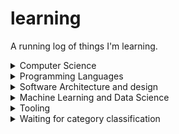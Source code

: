 # learning
A running log of things I'm learning.

<details>
  <summary>Computer Science</summary>

### Problem Solving and learning
|Resource|Progress|
|---|---|
|[Article: Problem Solving Skills](https://ryanstutorials.net/problem-solving-skills/)|✅|
|[Article: Techniques for Efficiently Learning Programming Languages](https://www.flyingmachinestudios.com/programming/learn-programming-languages-efficiently/)|✅|
|[Video: How might we learn?](https://andymatuschak.org/hmwl/)|✅|

### General Computer Science
|Resource|Progress|
|---|---|
|[Effective Computation in Physics]()`22/22 chapters`|✅|

### Maths must
	
|Resource|Progress|
|---|---|
|[Course: Stanford CS109 Probability for Computer Scientists](https://www.youtube.com/watch?v=2MuDZIAzBMY&list=PLoROMvodv4rOpr_A7B9SriE_iZmkanvUg)`0/29 lectures`|⬜|
|[Book: A First Course in Probability, by Sheldon Ross](https://chengzhaoxi.xyz/download/pdf/book/A-First-Course-in-Probability.pdf)`0/10 chapters`|⬜|
|[Course: Introduction to Probability](https://uni.dcdev.ro/y2s2/ps/Introduction%20to%20Probability%20by%20Joseph%20K.%20Blitzstein,%20Jessica%20Hwang%20(z-lib.org).pdf)`0/13 chapters`|⬜|
|[Course: An Introduction to Statistical Learning ](https://www.youtube.com/watch?v=LvySJGj-88U&list=PLoROMvodv4rPP6braWoRt5UCXYZ71GZIQ)|
|---|---|
|[Course: Linear Algebra](https://ocw.mit.edu/courses/18-06-linear-algebra-spring-2010/video_galleries/video-lectures/)`0/34 lectures`|⬜|


### Maths complementary
|[Course: An Introduction to Statistical Learning with Applications in Python](https://www.youtube.com/watch?v=LvySJGj-88U&list=PLoROMvodv4rPP6braWoRt5UCXYZ71GZIQ)|⬜|
|[Datacamp: Foundations of Probability in Python](https://www.datacamp.com/courses/foundations-of-probability-in-python)|⬜|
|[Datacamp: Introduction to Statistics](https://www.datacamp.com/courses/introduction-to-statistics)|⬜|
|[Datacamp: Introduction to Statistics in Python](https://www.datacamp.com/courses/introduction-to-statistics-in-python)|⬜|
|[Datacamp: Hypothesis Testing in Python](https://www.datacamp.com/courses/hypothesis-testing-in-python)|⬜|
|[Datacamp: Statistical Thinking in Python (Part 1)](https://www.datacamp.com/courses/statistical-thinking-in-python-part-1)|⬜|
|[Datacamp: Statistical Thinking in Python (Part 2)](https://www.datacamp.com/courses/statistical-thinking-in-python-part-2)|⬜|
|[Datacamp: Experimental Design in Python](https://datacamp.com/courses/experimental-design-in-python)|⬜|
|[Datacamp: Practicing Statistics Interview Questions in Python](https://www.datacamp.com/courses/practicing-statistics-interview-questions-in-python)|⬜|
|[edX: Essential Statistics for Data Analysis using Excel](https://www.edx.org/course/essential-statistics-data-analysis-using-microsoft-dat222x-1)|⬜|
|[Udacity: Intro to Inferential Statistics](https://www.udacity.com/course/intro-to-inferential-statistics--ud201)|⬜|
|[MIT 18.06 Linear Algebra, Spring 2005](https://www.youtube.com/playlist?list=PLE7DDD91010BC51F8)|⬜|
|[Udacity: Eigenvectors and Eigenvalues](https://www.udacity.com/course/eigenvectors-and-eigenvalues--ud104)|⬜|
|[Udacity: Linear Algebra Refresher](https://www.udacity.com/course/linear-algebra-refresher-course--ud953)|⬜|
|[Youtube: Essence of linear algebra](https://www.youtube.com/playlist?list=PLZHQObOWTQDPD3MizzM2xVFitgF8hE_ab)|⬜|

### Databases
|Resource|Progress|
|---|---|

</details>

<details>
  <summary>Programming Languages</summary>

### Python Programming

|Resource|Progress|
|---|---|
|[Book: Learning Scientific Programming with Python](https://scipython.com/books/book2/)`0/10 chapters`|⬜|
|[Book: From Python to Numpy](https://www.labri.fr/perso/nrougier/from-python-to-numpy/)`0/10 chapters`|⬜|

</details>

<details>
  <summary>Software Architecture and design</summary>

### Domain Driven Design

|Resource|Progress|
|---|---|
|[Pluralsight: Refactoring from Anemic Domain Model Towards a Rich One](https://app.pluralsight.com/ilx/video-courses/clips/7370c440-6ad3-46f3-9d3b-33234f81055c)|⬜|
|[Book: From Python to Numpy](https://www.labri.fr/perso/nrougier/from-python-to-numpy/)`0/10 chapters`|⬜|

</details>

<details>
  <summary>Machine Learning and Data Science</summary>

### Data Science
|Resource|Progress|
|---|---|
|[Interactive: DataWars Practice Data Sciencewith Real Life Projects](https://www.datawars.io/#features)|⬜|

### Generative AI
|Resource|Progress|
|---|---|
|[Course: OpenAI API, DeepSeek, and ChatGPT in Python](https://deeplearningcourses.com/c/deepfakes-voice-cloning)|⬜|



### Machine Learning System Design
|Resource|Progress|
|---|---|
|[Book: Designing Machine Learning Systems](https://www.oreilly.com/library/view/designing-machine-learning/9781098107956/)|⬜|
|[Book: Designing Machine Learning Systems]()|⬜|
|[Neetcode: System Design for Beginners](https://neetcode.io/courses/system-design-for-beginners/0)|⬜|
|[Neetcode: System Design Interview](https://neetcode.io/courses/system-design-interview)|⬜|
|[Datacamp: Customer Analytics & A/B Testing in Python](https://www.datacamp.com/courses/customer-analytics-ab-testing-in-python)|⬜|
|[Datacamp: A/B Testing in Python](https://www.datacamp.com/courses/ab-testing-in-python)|⬜|
|[Udacity: A/B Testing](https://www.udacity.com/course/ab-testing--ud257)|⬜|
|[Datacamp: MLOps Concepts](https://www.datacamp.com/courses/mlops-concepts)|⬜|
|[Datacamp: Machine Learning Monitoring Concepts](https://www.datacamp.com/courses/machine-learning-monitoring-concepts)|⬜|

### Traditional Machine Learning

|Resource|Progress|
|---|---|
|[Book: Artificial Intelligence: A modern approach](https://aima.cs.berkeley.edu)`0/26 lessons`|⬜|
|[StatQuest: A Gentle Introduction to Machine Learning](https://www.youtube.com/watch?v=Gv9_4yMHFhI&list=PLblh5JKOoLUICTaGLRoHQDuF_7q2GfuJF&index=2)`0/104 lessons`|⬜|
|[Course: Introduction to Machine Learning](https://sebastianraschka.com/blog/2021/ml-course.html)`0/6 lessons`|⬜|
|[Book: Hands-On Machine Learning with Scikit-Learn, Keras, and TensorFlow, 2nd Edition](https://www.oreilly.com/library/view/hands-on-machine-learning/9781492032632/)|⬜|
|[Book: A Machine Learning Primer](https://www.confetti.ai/assets/ml-primer/ml_primer.pdf)|⬜|
|[Book: Grokking Machine Learning](https://www.manning.com/books/grokking-machine-learning)|⬜|
|[Book: The StatQuest Illustrated Guide To Machine Learning](https://www.amazon.com/StatQuest-Illustrated-Guide-Machine-Learning/dp/B0BLM4TLPY)|⬜|
|[Book: Machine Learning: A Probabilistic Perspective](https://probml.github.io/pml-book/book0.html)|⬜|
|[Book: Probabilistic Machine Learning: An Introduction](https://probml.github.io/pml-book/book1.html)|⬜|
|[Book: Probabilistic Machine Learning: Advanced Topics](https://probml.github.io/pml-book/book2.html)|⬜|
|[Book: Information Theory, Inference and Learning Algorithms](https://www.amazon.com/Information-Theory-Inference-Learning-Algorithms/dp/0521642981)|⬜|
|[Datacamp: Ensemble Methods in Python](https://www.datacamp.com/courses/ensemble-methods-in-python)|⬜|
|[Datacamp: Extreme Gradient Boosting with XGBoost](https://www.datacamp.com/courses/extreme-gradient-boosting-with-xgboost)|⬜|
|[Datacamp: Clustering Methods with SciPy](https://www.datacamp.com/courses/clustering-methods-with-scipy)|⬜|
|[Datacamp: Unsupervised Learning in Python](https://www.datacamp.com/courses/unsupervised-learning-in-python)|⬜|
|[Udacity: Segmentation and Clustering](https://www.udacity.com/course/segmentation-and-clustering--ud981)|⬜|
|[edX: Implementing Predictive Analytics with Spark in Azure HDInsight](https://www.edx.org/course/implementing-predictive-analytics-spark-microsoft-dat202-3x-2)|⬜|
|[Datacamp: Supervised Learning with scikit-learn](https://www.datacamp.com/courses/supervised-learning-with-scikit-learn)|⬜|
|[Datacamp: Machine Learning with Tree-Based Models in Python](https://www.datacamp.com/courses/machine-learning-with-tree-based-models-in-python)|⬜|
|[Datacamp: Linear Classifiers in Python](https://www.datacamp.com/courses/linear-classifiers-in-python)|⬜|
|[Datacamp: Model Validation in Python](https://www.datacamp.com/courses/model-validation-in-python)|⬜|
|[Datacamp: Hyperparameter Tuning in Python](https://www.datacamp.com/courses/hyperparameter-tuning-in-python)|⬜|
|[Datacamp: HR Analytics in Python: Predicting Employee Churn](https://www.datacamp.com/courses/hr-analytics-in-python-predicting-employee-churn)|⬜|
|[Datacamp: Predicting Customer Churn in Python](https://www.datacamp.com/courses/predicting-customer-churn-in-python)|⬜|
|[Datacamp: Dimensionality Reduction in Python](https://www.datacamp.com/courses/dimensionality-reduction-in-python)|⬜|
|[Datacamp: Preprocessing for Machine Learning in Python](https://www.datacamp.com/courses/preprocessing-for-machine-learning-in-python)|⬜|
|[Datacamp: Data Types for Data Science](https://www.datacamp.com/courses/data-types-for-data-science)|⬜|
|[Datacamp: Cleaning Data in Python](https://www.datacamp.com/courses/cleaning-data-in-python)|⬜|
|[Datacamp: Feature Engineering for Machine Learning in Python](https://www.datacamp.com/courses/feature-engineering-for-machine-learning-in-python)|⬜|
|[Datacamp: Predicting CTR with Machine Learning in Python](https://www.datacamp.com/courses/predicting-ctr-with-machine-learning-in-python)|⬜|
|[Datacamp: Intro to Financial Concepts using Python](https://www.datacamp.com/courses/intro-to-financial-concepts-using-python)|⬜|
|[Datacamp: Fraud Detection in Python](https://www.datacamp.com/courses/fraud-detection-in-python)|⬜|


### Deep Learning

|Resource|Progress|
|---|---|
|[Course: Deep Learning for Computer Vision](https://www.youtube.com/playlist?list=PLzUTmXVwsnXod6WNdg57Yc3zFx_f-RYsq)`0/16 lectures`|⬜|
|[Course: Deep Learning for Computer Vision - Notes](https://cs231n.github.io/classification/)`0/16 lectures`|⬜|
|[Course: Practical Deep Learning](https://course.fast.ai)`0/25 lectures`|⬜|
|[Course: Introduction to Deep Learning](https://sebastianraschka.com/blog/2021/dl-course.html)`0/5 lessons`|⬜|
|[Course: Deep Learning Fundamentals](https://lightning.ai/courses/deep-learning-fundamentals/)`0/10 lessons`|⬜|
|[Book: Dive into Deep Learning](https://d2l.ai/chapter_installation/index.html)`0/23 chapters`|⬜|
|[Full Stack Deep Learning Bootcamp by Berkeley (https://fullstackdeeplearning.com/course/2022/)|⬜|
|[Article: An overview of gradient descent optimization algorithms](https://www.ruder.io/optimizing-gradient-descent)|⬜|
|[Book: Make Your Own Neural Network](https://www.amazon.com/Make-Your-Own-Neural-Network/dp/1530826608)|⬜|
|[Fast.ai: Practical Deep Learning for Coder (Part 1)](https://course.fast.ai/)|⬜|
|[Fast.ai: Practical Deep Learning for Coder (Part 2)](https://course.fast.ai/Lessons/part2.html) `9, 13,14,17,18(48:10),19`|⬜|
|[Datacamp: Convolutional Neural Networks for Image Processing](https://www.datacamp.com/courses/convolutional-neural-networks-for-image-processing)|⬜|
|[Karpathy: Neural Networks: Zero to Hero](https://github.com/karpathy/nn-zero-to-hero/)|⬜|
|[Article: Weight Initialization in Neural Networks: A Journey From the Basics to Kaiming](https://towardsdatascience.com/weight-initialization-in-neural-networks-a-journey-from-the-basics-to-kaiming-954fb9b47c79)|⬜|
|[Article: Things that confused me about cross-entropy](https://chris-said.io/2020/12/26/two-things-that-confused-me-about-cross-entropy/)|⬜|
|[Course: Probabilistic Graphical Models Specialization by Coursera](https://www.coursera.org/specializations/probabilistic-graphical-models)|

### Natural Language Processing

|Resource|Progress|
|---|---|
|[Course: Natural Language Processing with Deep Learning by Stanford](https://www.youtube.com/playlist?list=PLU40WL8Ol94IJzQtileLTqGZuXtGlLMP_)`0/19 lessons`|⬜|
|[Book: Natural Language Processing with Transformers](https://transformersbook.com/)|⬜|
|[Stanford CS224U: Natural Language Understanding \| Spring 2019](https://www.youtube.com/playlist?list=PLoROMvodv4rObpMCir6rNNUlFAn56Js20)|⬜|
|[Stanford CS224N: Stanford CS224N: NLP with Deep Learning \| Winter 2019](https://www.youtube.com/playlist?list=PLoROMvodv4rOhcuXMZkNm7j3fVwBBY42z)|⬜|
|[CMU: Low-resource NLP Bootcamp 2020](https://www.youtube.com/playlist?list=PL8PYTP1V4I8A1CpCzURXAUa6H4HO7PF2c)|⬜|
|[CMU Multilingual NLP 2020](http://demo.clab.cs.cmu.edu/11737fa20/)|⬜|
|[Datacamp: Feature Engineering for NLP in Python](https://www.datacamp.com/courses/feature-engineering-for-nlp-in-python)|⬜|
|[Datacamp: Natural Language Processing Fundamentals in Python](https://www.datacamp.com/courses/natural-language-processing-fundamentals-in-python)|⬜|
|[Datacamp: Regular Expressions in Python](https://www.datacamp.com/courses/regular-expressions-in-python)|⬜|
|[Datacamp: RNN for Language Modeling](https://www.datacamp.com/courses/recurrent-neural-networks-for-language-modeling-in-python)|⬜|
|[Datacamp: Natural Language Generation in Python](https://www.datacamp.com/courses/natural-language-generation-in-python)|⬜|
|[Datacamp: Building Chatbots in Python](https://www.datacamp.com/courses/building-chatbots-in-python)|⬜|
|[Datacamp: Sentiment Analysis in Python](https://www.datacamp.com/courses/sentiment-analysis-in-python)|⬜|
|[Datacamp: Machine Translation in Python](https://www.datacamp.com/courses/machine-translation-in-python)|⬜|
|[Article: The Unreasonable Effectiveness of Collocations](https://opensourceconnections.com/blog/2019/05/16/unreasonable-effectiveness-of-collocations/)|⬜|
|[Article: FuzzyWuzzy: Fuzzy String Matching in Python](https://chairnerd.seatgeek.com/fuzzywuzzy-fuzzy-string-matching-in-python/#)|⬜|
|[Article: Transformers: Origins](https://mark-riedl.medium.com/transformers-origins-1db4bdfcb3d1)|⬜|

#### Research Papers
|Resource|Progress|
|---|---|
|[Text Classification Algorithms: A Survey](https://arxiv.org/abs/1904.08067)|⬜|
|[Deep Learning Based Text Classification: A Comprehensive Review](https://arxiv.org/abs/2004.03705)|⬜|
|[Compression of Deep Learning Models for Text: A Survey](https://arxiv.org/abs/2008.05221)|⬜|
|[A Survey on Text Classification: From Shallow to Deep Learning](https://arxiv.org/pdf/2008.00364.pdf)|⬜|
|[A Survey of Transformers](https://arxiv.org/abs/2106.04554)|⬜|
|[AMMUS : A Survey of Transformer-based Pretrained Models in Natural Language Processing](https://arxiv.org/abs/2108.05542)|⬜|
|[Graph Neural Networks for Natural Language Processing: A Survey](https://arxiv.org/abs/2106.06090)|⬜|
|[A Survey of Data Augmentation Approaches for NLP](https://arxiv.org/abs/2105.03075)|⬜|
|[A Survey on Recent Approaches for Natural Language Processing in Low-Resource Scenarios](https://aclanthology.org/2021.naacl-main.201.pdf)|⬜|
|[Evaluation of Text Generation: A Survey](https://arxiv.org/pdf/2006.14799.pdf) |⬜|
|[A Survey of Transfer learning In NLP](https://arxiv.org/pdf/2007.04239.pdf)|⬜|
|[A Systematic Survey of Prompting Methods in NLP](https://arxiv.org/pdf/2107.13586.pdf)|⬜|

### Generative AI

#### LLM Theory

|Resource|Progress|
|---|---|
|[Book: Hands-On Large Language Models: Language Understanding and Generation](https://www.amazon.com/Hands-Large-Language-Models-Understanding/dp/1098150961)|⬜|
|[Book: AI Engineering: Building Applications with Foundation Models](https://www.amazon.com/AI-Engineering-Building-Applications-Foundation/dp/1098166302)|⬜|
|[Book: Designing Large Language Model Applications](https://www.oreilly.com/library/view/designing-large-language/9781098150495/)|⬜|
|[Book: Large Language Models: A Deep Dive: Bridging Theory and Practice](https://www.amazon.com/Large-Language-Models-Bridging-Practice/dp/3031656466)|⬜|
|[Book: Reinforcement Learning: An Introduction](http://incompleteideas.net/book/the-book-2nd.html)|⬜|
|[Course: Introduction to Reinforcement Learning by DeepMind](https://www.youtube.com/watch?v=2pWv7GOvuf0&list=PLqYmG7hTraZDM-OYHWgPebj2MfCFzFObQ)`0/10 lectures`|⬜|
|[Book: A Little Bit of Reinforcement Learning from Human Feedback](https://rlhfbook.com/)|⬜|
|[Book: Deep reinforcement learning - Spinning Up in Deep RL](https://spinningup.openai.com/en/latest/)|⬜|
|[Stanford CS236: Deep Generative Models](https://www.youtube.com/playlist?list=PLoROMvodv4rPOWA-omMM6STXaWW4FvJT8)|⬜| 
|[Course: Full Stack LLM Bootcamp](https://fullstackdeeplearning.com/llm-bootcamp/)|⬜|
|[Article: You could have designed state of the art Positional Encoding](https://fleetwood.dev/posts/you-could-have-designed-SOTA-positional-encoding)|⬜|
|[Article: From Digits to Decisions: How Tokenization Impacts Arithmetic in LLMs](https://huggingface.co/spaces/huggingface/number-tokenization-blog)|⬜|
|[Article: SolidGoldMagikarp (plus, prompt generation)](https://www.lesswrong.com/posts/aPeJE8bSo6rAFoLqg/solidgoldmagikarp-plus-prompt-generation)|⬜|
|[Article: Sampling for Text Generation](https://huyenchip.com/2024/01/16/sampling.html)|⬜|
|[Article: Scaling test-time compute - a Hugging Face Space by HuggingFaceH4](https://huggingface.co/spaces/HuggingFaceH4/blogpost-scaling-test-time-compute)|⬜|
|[Article: DeepSeek R1's recipe to replicate o1 and the future of reasoning LMs](https://www.interconnects.ai/p/deepseek-r1-recipe-for-o1)|⬜|
|[Article: The Illustrated DeepSeek-R1](https://newsletter.languagemodels.co/p/the-illustrated-deepseek-r1)|⬜|
|[Article: A Visual Guide to Reasoning LLMs](https://newsletter.maartengrootendorst.com/p/a-visual-guide-to-reasoning-llms)|⬜|
|[Article: Mamba Explained](https://thegradient.pub/mamba-explained/)|⬜|
|[Article: A Visual Guide to Mamba and State Space Models](https://newsletter.maartengrootendorst.com/p/a-visual-guide-to-mamba-and-state)|⬜|
|[Article: Patterns and Messages - Part 1 - The Missing Subscript](https://mccormickml.com/2025/02/18/patterns-and-messages-part-1-wo-i/)|⬜|
|[Article: How text diffusion works](https://pierce.dev/notes/how-text-diffusion-works/)|⬜|
|[Article: The Big LLM Architecture Comparison](https://magazine.sebastianraschka.com/p/the-big-llm-architecture-comparison)|⬜|
|[DeepLearning.AI: Pretraining LLMs](https://www.deeplearning.ai/short-courses/pretraining-llms)|⬜|
|[DeepLearning.AI: Reinforcement Learning from Human Feedback](https://www.deeplearning.ai/short-courses/reinforcement-learning-from-human-feedback)|⬜|
|[Karpathy: Intro to Large Language Models](https://www.youtube.com/watch?v=zjkBMFhNj_g) `1hr`|⬜|
|[Karpathy: Let's build the GPT Tokenizer](https://www.youtube.com/watch?v=zduSFxRajkE) `2hr13m`|⬜|
|[Karpathy: Let's reproduce GPT-2 (124M)](https://www.youtube.com/watch?v=l8pRSuU81PU) `4hr1m`|⬜|
|[Youtube: A Hackers' Guide to Language Models](https://www.youtube.com/watch?v=jkrNMKz9pWU) `1hr30m`|⬜|
|[Karpathy: Deep Dive into LLMs like ChatGPT](https://www.youtube.com/watch?v=7xTGNNLPyMI) `3h31m`|⬜|
|[Youtube: 5 Years of GPTs with Finbarr Timbers](https://www.youtube.com/watch?v=YA0pzBYAV2Q&list=PLKlhhkvvU8-YxMP9hjEYJTJDCaGszrJIh&index=8&t=43s) `55m`|⬜|
|[Youtube: Stanford CS229 I Machine Learning I Building Large Language Models (LLMs)](https://www.youtube.com/watch?v=9vM4p9NN0Ts) `1h44m`|⬜|
|[Youtube: LLaMA explained: KV-Cache, Rotary Positional Embedding, RMS Norm, Grouped Query Attention, SwiGLU](https://www.youtube.com/watch?v=Mn_9W1nCFLo) `1h10m`|⬜|
|[Youtube: CMU Advanced NLP Fall 2024 (7): Prompting and Complex Reasoning](https://www.youtube.com/watch?v=1Faf1cTe3T8&list=PL8PYTP1V4I8D4BeyjwWczukWq9d8PNyZp&index=2)|⬜|
|[Youtube: CMU Advanced NLP Fall 2024 (6): Instruction Tuning](https://www.youtube.com/watch?v=iWcGS0gCL1E&list=PL8PYTP1V4I8D4BeyjwWczukWq9d8PNyZp&index=3)|⬜|
|[Youtube: CMU Advanced NLP Fall 2024 (12): Domain Specific Modeling: Code and Math](https://www.youtube.com/watch?v=qHNUVpKO2dc&list=PL8PYTP1V4I8D4BeyjwWczukWq9d8PNyZp&index=4)|⬜|
|[Youtube: CMU Advanced NLP Fall 2024 (15): Tool Use and LLM Agent Basics](https://www.youtube.com/watch?v=a3SjRsqV9ZA&list=PL8PYTP1V4I8D4BeyjwWczukWq9d8PNyZp&index=16)|⬜|
|[Youtube: CMU Advanced NLP Fall 2024 (14): Ensembling and Mixture of Experts](https://www.youtube.com/watch?v=E4Rg4qTw4xw&list=PL8PYTP1V4I8D4BeyjwWczukWq9d8PNyZp&index=15)|⬜|
|[Youtube: A little guide to building Large Language Models in 2024](https://www.youtube.com/watch?v=2-SPH9hIKT8) `1h15m`|⬜|
|[Youtube: How to approach post-training for AI applications](https://www.youtube.com/watch?v=grpc-Wyy-Zg) `22m`|⬜|
|[Youtube: Speculations on Test-Time Scaling (o1) `47m`](https://www.youtube.com/watch?v=6PEJ96k1kiw)|⬜|
|[Youtube: DeepSeek-R1: Incentivizing Reasoning Capability in LLMs via Reinforcement Learning](https://youtu.be/XMnxKGVnEUc) `1h19m`|⬜|
|[Youtube: How DeepSeek Changes the LLM Story](https://www.youtube.com/watch?v=0eMzc-WnBfQ)|⬜|
|[Youtube: MIT EI seminar, Hyung Won Chung from OpenAI. "Don't teach. Incentivize."](https://www.youtube.com/watch?v=kYWUEV_e2ss) `35m`|⬜|
|[Youtube: How I use LLMs](https://youtu.be/EWvNQjAaOHw) `2h7m`|⬜|
|[Youtube: Simple Diffusion Language Models](https://youtu.be/WjAUX23vgfg)|⬜|
|[Youtube: Introduction to Reasoning LLMs](https://www.youtube.com/watch?v=AZhUhGsgz4s) `1hr`|⬜|
|[Youtube: Zed Inferred: Diffusion Language Models](https://youtu.be/oot4O9wMohw?list=LL)|⬜|

#### Multi-modality

|Resource|Progress|
|---|---|
|[Article: Understanding Multimodal LLMs](https://magazine.sebastianraschka.com/p/understanding-multimodal-llms)|⬜|
|[Article: GPT-4 Vision Alternatives](https://blog.roboflow.com/gpt-4-vision-alternatives/)|⬜|
|[Article: Computer-Using Agent](https://openai.com/index/computer-using-agent/)|⬜|
|[Article: Flow Matching in 5 Minutes](https://nrehiew.github.io/blog/flow_matching/)|⬜|
|[Youtube: AI Visions Live \| Merve Noyan \| Open-source Multimodality](https://www.youtube.com/watch?v=_TlhKHTgWjY) `54m`|⬜|
|[DeepLearning.AI: How Diffusion Models Work](https://www.deeplearning.ai/short-courses/how-diffusion-models-work/)|⬜|
|[DeepLearning.AI: Prompt Engineering for Vision Models](https://www.deeplearning.ai/short-courses/prompt-engineering-for-vision-models/)|⬜|
|[DeepLearning.AI: Building Multimodal Search and RAG](https://www.deeplearning.ai/short-courses/building-multimodal-search-and-rag/)|⬜|
|[Pinecone: Embedding Methods for Image Search](https://www.pinecone.io/learn/series/image-search/)|0/8|
|[Youtube: Lesson 9A 2022 - Stable Diffusion deep dive](https://youtu.be/0_BBRNYInx8)|⬜|
|[Article: Diffusion models are autoencoders](https://sander.ai/2022/01/31/diffusion.html)|⬜|
|[Article: Diffusion Language Models](https://sander.ai/2023/01/09/diffusion-language.html)|⬜|
|[Article: Guidance: a cheat code for diffusion models](https://sander.ai/2022/05/26/guidance.html)|⬜|
|[Article: Perspectives on diffusion](https://sander.ai/2023/07/20/perspectives.html)|⬜|
|[Article: The geometry of diffusion guidance](https://sander.ai/2023/08/28/geometry.html)|⬜|
|[Article: Diffusion is spectral autoregression](https://sander.ai/2024/09/02/spectral-autoregression.html)|⬜|
|[Article: Generative modelling in latent space](https://sander.ai/2025/04/15/latents.html)|⬜|
|[Article: Voice AI & Voice Agents - An Illustrated Primer](https://voiceaiandvoiceagents.com/)|⬜|
|[Youtube: Sander Dieleman - Generative modelling through iterative refinement](https://www.youtube.com/watch?v=9BHQvQlsVdE)|⬜|
|[Speech AI models: an introduction](https://thomwolf.io/blog/speech-ai.html)|⬜|


#### Information Retrieval / RAG

| Resource | Progress |
|---|---|
|[Introduction to Information Retrieval](https://nlp.stanford.edu/IR-book/information-retrieval-book.html)|⬜|
| [Article: Pretrained Transformer Language Models for Search - part 1](https://blog.vespa.ai/pretrained-transformer-language-models-for-search-part-1/#) |⬜|
| [Article: Pretrained Transformer Language Models for Search - part 2](https://blog.vespa.ai/pretrained-transformer-language-models-for-search-part-2/)  |⬜|
| [Article: Pretrained Transformer Language Models for Search - part 3](https://blog.vespa.ai/pretrained-transformer-language-models-for-search-part-3)   |⬜|
| [Article: Pretrained Transformer Language Models for Search - part 4](https://blog.vespa.ai/pretrained-transformer-language-models-for-search-part-4)  |⬜|
|[Article: How not to use BERT for Document Ranking](https://bergum.medium.com/how-not-to-use-bert-for-search-ranking-4586716428d9)|⬜|
| [Article: Understanding LanceDB's IVF-PQ index](https://lancedb.github.io/lancedb/concepts/index_ivfpq/)|⬜|     
| [Article: A little pooling goes a long way for multi-vector representations](https://www.answer.ai/posts/colbert-pooling.html)|⬜|
|[Article: Levels of Complexity: RAG Applications](https://jxnl.github.io/blog/writing/2024/02/28/levels-of-complexity-rag-applications/)|⬜|
|[Article: Systematically Improving Your RAG](https://jxnl.github.io/blog/writing/2024/05/22/systematically-improving-your-rag/)|⬜|
|[Article: Stop using LGTM@Few as a metric (Better RAG)](https://jxnl.github.io/blog/writing/2024/02/05/when-to-lgtm-at-k/)|⬜|
|[Article: Low-Hanging Fruit for RAG Search](https://jxnl.github.io/blog/writing/2024/05/11/low-hanging-fruit-for-rag-search/)|⬜|
|[Article: What AI Engineers Should Know about Search](https://softwaredoug.com/blog/2024/06/25/what-ai-engineers-need-to-know-search)|⬜|
|[Article: Evaluating Chunking Strategies for Retrieval](https://research.trychroma.com/evaluating-chunking)|⬜|
|[Article: Sentence Embeddings. Introduction to Sentence Embeddings](https://osanseviero.github.io/hackerllama/blog/posts/sentence_embeddings/)|⬜|
|[Article: LambdaMART in Depth](https://softwaredoug.com/blog/2022/01/17/lambdamart-in-depth)|⬜|
|[Article: Guided Generation with Outlines](https://medium.com/canoe-intelligence-technology/guided-generation-with-outlines-c09a0c2ce9eb)|⬜|
|[Article: RAG tricks from the trenches](https://duarteocarmo.com/blog/rag-tricks-from-the-trenches)|⬜|
|[Article: Retrieval 101](https://isaacflath.com/blog/blog_post?fpath=posts%2F2025-03-17-Retrieval101.ipynb)|⬜|
|[Arxiv: Ragas: Automated Evaluation of Retrieval Augmented Generation](https://arxiv.org/abs/2309.15217)|⬜|
| [Course: Fullstack Retrieval](https://community.fullstackretrieval.com/)|⬜|
|[DeepLearning.AI: Building and Evaluating Advanced RAG Applications](https://www.deeplearning.ai/short-courses/building-evaluating-advanced-rag/)|⬜|
|[DeepLearning.AI: Vector Databases: from Embeddings to Applications](https://www.deeplearning.ai/short-courses/vector-databases-embeddings-applications/)|⬜|
|[DeepLearning.AI: Advanced Retrieval for AI with Chroma](https://www.deeplearning.ai/short-courses/advanced-retrieval-for-ai/)|⬜|
|[DeepLearning.AI: Prompt Compression and Query Optimization](https://www.deeplearning.ai/short-courses/prompt-compression-and-query-optimization/)|⬜|
|[DeepLearning.AI: Large Language Models with Semantic Search](https://www.deeplearning.ai/short-courses/large-language-models-semantic-search) `1hr`|⬜|
|[DeepLearning.AI: Building Applications with Vector Databases](https://www.deeplearning.ai/short-courses/building-applications-vector-databases/)|⬜|
|[DeepLearning.AI: Knowledge Graphs for RAG](https://www.deeplearning.ai/short-courses/knowledge-graphs-rag/)|⬜|
|[DeepLearning.AI: Preprocessing Unstructured Data for LLM Applications](https://www.deeplearning.ai/short-courses/preprocessing-unstructured-data-for-llm-applications/)|⬜|
|[DeepLearning.AI: Embedding Models: From Architecture to Implementation](https://www.deeplearning.ai/short-courses/embedding-models-from-architecture-to-implementation)|⬜|
|[DeepLearning.AI: Retrieval Optimization - From Tokenization to Vector Quantization](https://www.deeplearning.ai/short-courses/retrieval-optimization-from-tokenization-to-vector-quantization/)|⬜|
|[Pinecone: Vector Databases in Production for Busy Engineers](https://www.pinecone.io/learn/series/vector-databases-in-production-for-busy-engineers/)|⬜|
|[Pinecone: Retrieval Augmented Generation](https://www.pinecone.io/learn/series/rag/)|⬜|
|[Pinecone: Faiss: The Missing Manual](https://www.pinecone.io/learn/series/faiss/)|⬜|
|[Pinecone: Natural Language Processing for Semantic Search](https://www.pinecone.io/learn/series/nlp/)|0/13|
|[Youtube: Systematically improving RAG applications](https://youtu.be/RrDBV6odPKo?list=PLgIaq8VgndJvXkDSeReTl2u4rQMShkZ6V)|⬜|
|[Youtube: Back to Basics for RAG w/ Jo Bergum](https://www.youtube.com/watch?v=nc0BupOkrhI&list=PLgIaq8VgndJvXkDSeReTl2u4rQMShkZ6V&index=2)|⬜|
|[Youtube: Beyond the Basics of Retrieval for Augmenting Generation (w/ Ben Clavié)](https://www.youtube.com/watch?v=0nA5QG3087g&t=1287s)|⬜|
|[Youtube: RAG From Scratch](https://www.youtube.com/playlist?list=PLfaIDFEXuae2LXbO1_PKyVJiQ23ZztA0x) `14/14`|⬜|
|[Youtube: CMU Advanced NLP Fall 2024 (10): Retrieval and RAG](https://www.youtube.com/watch?v=KfQaYk4k9eM&list=PL8PYTP1V4I8D4BeyjwWczukWq9d8PNyZp&index=6) `1h17m`|⬜|
|[Guidance: Token Healing](https://github.com/guidance-ai/guidance/blob/main/notebooks/tutorials/token_healing.ipynb)|⬜|
|[Youtube: What You See Is What You Search: Vision Language Models for PDF Retrieval [Jo Bergum]](https://youtu.be/qrbQUU4TrLM)|⬜|

#### Agentic Engineering

|Resource|Progress|
|---|---|
|[Berkeley: CS294/194-196 Large Language Model Agents](https://www.youtube.com/playlist?list=PLS01nW3RtgopsNLeM936V4TNSsvvVglLc) `0/14 lectures`|⬜|
|[Berkeley: Advanced LLM Agents MOOC](https://www.youtube.com/playlist?list=PLS01nW3RtgorL3AW8REU9nGkzhvtn6Egn) `0/12 lectures`|⬜|
|[Article: Tool Invocation - Demonstrating the Marvel of GPT's Flexibility](https://blog.jnbrymn.com/2024/01/30/the-marvel-of-GPT-generality.html)|⬜|
|[Article: Introducing smolagents, a simple library to build agents](https://huggingface.co/blog/smolagents)|⬜|
|[Article: What Problem Does The Model Context Protocol Solve?](https://www.aihero.dev/what-problem-does-model-context-protocol-solve)|⬜|
|[Article: Don’t Build Multi-Agents](https://cognition.ai/blog/dont-build-multi-agents)|⬜|
|[Article: Coding Agents 101: The Art of Actually Getting Things Done](https://devin.ai/agents101)|⬜|
|[Anthropic: Building effective agents](https://www.anthropic.com/research/building-effective-agents)|⬜|
|[Anthropic: Building Effective Agents Cookbook](https://github.com/anthropics/anthropic-cookbook/tree/main/patterns/agents)|⬜|
|[OpenAI: Assistants & Agents Build Hour](https://vimeo.com/showcase/11333741/video/990334325)|⬜|
|[OpenAI: Function Calling Build Hour](https://vimeo.com/showcase/11333741/video/952127114)|⬜|
|[DeepLearning.AI: Functions, Tools and Agents with LangChain](https://www.deeplearning.ai/short-courses/functions-tools-agents-langchain/)|⬜|
|[DeepLearning.AI: Building Agentic RAG with LlamaIndex](https://www.deeplearning.ai/short-courses/building-agentic-rag-with-llamaindex/)|⬜|
|[DeepLearning.AI: Multi AI Agent Systems with crewAI](https://www.deeplearning.ai/short-courses/multi-ai-agent-systems-with-crewai/)|⬜|
|[DeepLearning.AI: Building Towards Computer Use with Anthropic](https://www.deeplearning.ai/short-courses/building-towards-computer-use-with-anthropic/)|⬜|
|[DeepLearning.AI: Practical Multi AI Agents and Advanced Use Cases with crewAI](https://www.deeplearning.ai/short-courses/practical-multi-ai-agents-and-advanced-use-cases-with-crewai/)|⬜|
|[DeepLearning.AI: LLMs as Operating Systems: Agent Memory](https://www.deeplearning.ai/short-courses/llms-as-operating-systems-agent-memory/)|⬜|
|[DeepLearning.AI: Serverless Agentic Workflows with Amazon Bedrock](https://www.deeplearning.ai/short-courses/serverless-agentic-workflows-with-amazon-bedrock/)|⬜|
|[DeepLearning.AI: AI Agentic Design Patterns with AutoGen](https://www.deeplearning.ai/short-courses/ai-agentic-design-patterns-with-autogen/)|⬜|
|[DeepLearning.AI: AI Agents in LangGraph](https://www.deeplearning.ai/short-courses/ai-agents-in-langgraph/)|⬜|
|[DeepLearning.AI: Building Your Own Database Agent](https://www.deeplearning.ai/short-courses/building-your-own-database-agent/)|⬜|
|[DeepLearning.AI: Function-Calling and Data Extraction with LLMs](https://www.deeplearning.ai/short-courses/function-calling-and-data-extraction-with-llms/) `59m`|⬜|
|[DeepLearning.AI: Evaluating AI Agents](https://www.deeplearning.ai/short-courses/evaluating-ai-agents/) `2h16m`|⬜|
|[DeepLearning.AI: Build Apps with Windsurf’s AI Coding Agents](https://www.deeplearning.ai/short-courses/build-apps-with-windsurfs-ai-coding-agents/) `1h10m`|⬜|
|[DeepLearning.AI: Building AI Browser Agents](https://www.deeplearning.ai/short-courses/building-ai-browser-agents)|⬜|
|[Huggingface: Agents Course](https://huggingface.co/learn/agents-course/unit1/messages-and-special-tokens#base-models-vs-instruct-models)|Unit 1|
|[Youtube: How to Evaluate Agents: Galileo’s Agentic Evaluations in Action](https://www.youtube.com/watch?v=QvStk5G8BZw)|⬜|
|[Youtube: Agent Response \| LangSmith Evaluation - Part 24](https://youtu.be/NbQKDfSw3gM?list=PLfaIDFEXuae0um8Fj0V4dHG37fGFU8Q5S)|⬜|
|[Youtube: Single Step \| LangSmith Evaluation - Part 25](https://youtu.be/AVPflFmRkd4?list=PLfaIDFEXuae0um8Fj0V4dHG37fGFU8Q5S)|⬜|
|[Youtube: Agent Trajectory \| LangSmith Evaluation - Part 26](https://youtu.be/pvlT056DAHs?list=PLfaIDFEXuae0um8Fj0V4dHG37fGFU8Q5S)|⬜|
|[Youtube: Evaluating Agents and Assistants: The AI Conference](https://www.youtube.com/watch?v=6uXWhmDRcMc)|⬜|
|[Youtube: How to Build, Evaluate, and Iterate on LLM Agents](https://youtu.be/0pnEUAwoDP0)|⬜|
|[Youtube: Mem0: Building AI Agents with Scalable Long-Term Memory](https://www.youtube.com/watch?v=EE4pvOEAjXc)|⬜|


#### Context Engineering

|Resource|Progress|
|---|---|
|[Article: OpenAI Prompt Engineering](https://platform.openai.com/docs/guides/prompt-engineering)|⬜|
|[Article: Prompting Fundamentals and How to Apply them Effectively](https://eugeneyan.com/writing/prompting/)|⬜|
|[Article: How I came in first on ARC-AGI-Pub using Sonnet 3.5 with Evolutionary Test-time Compute](https://params.com/@jeremy-berman/arc-agi)|⬜|
|[Anthropic Courses](https://github.com/anthropics/courses)|⬜|
|[Anthropic: The Claude in Amazon Bedrock Course](https://www.anthropic.com/aws-reinvent-2024/course)|⬜|
|[Article: Prompt Engineering(Liliang Weng)](https://lilianweng.github.io/posts/2023-03-15-prompt-engineering/)|⬜|
|[Article: Prompt Engineering 201: Advanced methods and toolkits](https://amatria.in/blog/prompt201)|⬜|
|[Article: Optimizing LLMs for accuracy](https://platform.openai.com/docs/guides/optimizing-llm-accuracy)|⬜|
|[Article: Primers • Prompt Engineering](https://aman.ai/primers/ai/prompt-engineering/)|⬜|
|[Article: Anyscale Endpoints: JSON Mode and Function calling Features](https://www.anyscale.com/blog/anyscale-endpoints-json-mode-and-function-calling-features)|⬜|
|[Article: Guided text generation with Large Language Models](https://medium.com/productizing-language-models/guided-text-generation-with-large-language-models-d88fc3dcf4c)|⬜|
|[Anthropic: AI Fluency](https://www.anthropic.com/ai-fluency)|⬜|
|[Book: Prompt Engineering for LLMs](https://www.oreilly.com/library/view/prompt-engineering-for/9781098156145/)|⬜|
|[DeepLearning.AI: Reasoning with o1](https://www.deeplearning.ai/short-courses/reasoning-with-o1/)|⬜|
|[OpenAI: Reasoning with o1 Build Hour](https://vimeo.com/showcase/11333741/video/1018737829)|⬜|
|[DeepLearning.AI: ChatGPT Prompt Engineering for Developers](https://www.deeplearning.ai/short-courses/chatgpt-prompt-engineering-for-developers/)|⬜|
|[DeepLearning.AI: Prompt Engineering with Llama 2 & 3](https://www.deeplearning.ai/short-courses/prompt-engineering-with-llama-2/)|⬜|
|[Wandb: LLM Engineering: Structured Outputs](https://www.wandb.courses/courses/steering-language-models)|⬜|
|[Series: Prompt injection](https://simonwillison.net/series/prompt-injection/)|⬜|
|[Youtube: Prompt Engineering Overview](https://www.youtube.com/watch?v=dOxUroR57xs) |⬜|
|[Youtube: Prompt Engineering Workshop](https://youtu.be/htBTho6oEJA) |⬜|

#### Quantization
|Resource|Progress|
|---|---|
|[Article: Quantization Fundamentals with Hugging Face](https://www.deeplearning.ai/short-courses/quantization-fundamentals-with-hugging-face/)|⬜|
|[DeepLearning.AI: Quantization in Depth](https://www.deeplearning.ai/short-courses/quantization-in-depth/)|⬜|
|[DeepLearning.AI: Introduction to On-Device AI](https://www.deeplearning.ai/short-courses/introduction-to-on-device-ai/)|⬜|
|[Article: A Visual Guide to Quantization](https://newsletter.maartengrootendorst.com/p/a-visual-guide-to-quantization)|⬜|
|[Article: QLoRA and 4-bit Quantization](https://mccormickml.com/2024/09/14/qlora-and-4bit-quantization/)|⬜|
|[Article: Understanding AI/LLM Quantisation Through Interactive Visualisations](https://smcleod.net/2024/07/understanding-ai/llm-quantisation-through-interactive-visualisations/)|⬜|
|[Youtube: CMU Advanced NLP Fall 2024 (11): Distillation, Quantization, and Pruning](https://www.youtube.com/watch?v=DvVGkj4zhVU&list=PL8PYTP1V4I8D4BeyjwWczukWq9d8PNyZp&index=5)|⬜|
|[Article: LLM.int8() and Emergent Features](https://timdettmers.com/2022/08/17/llm-int8-and-emergent-features/)|⬜|

#### Distributed Training

|Resource|Progress|
|---|---|
|[PyTorch in One Hour: From Tensors to Training Neural Networks on Multiple GPUs](https://sebastianraschka.com/teaching/pytorch-1h/) `0/9 lessons`|⬜|
|[Youtube: Slaying OOMs with PyTorch FSDP and torchao](https://youtu.be/UvRl4ansfCg)|⬜|
|[Youtube: Distributed Training with PyTorch: complete tutorial with cloud infrastructure and code](https://youtu.be/toUSzwR0EV8)|⬜|
|[Youtube: How DDP works \|\| Distributed Data Parallel ](https://youtu.be/bwNtfxEDjGA)|⬜|
|[Youtube: FSDP Explained](https://youtu.be/6pVn6khIgiI)|⬜|
|[Youtube: Lecture 48: The Ultra Scale Playbook](https://youtu.be/1E8GDR8QXKw) |⬜|
|[Youtube: Invited Talk: PyTorch Distributed (DDP, RPC) - By Facebook Research Scientist Shen Li](https://youtu.be/3XUG7cjte2U)|⬜|
|[Youtube: Unit 9 \| Techniques for Speeding Up Model Training](https://www.youtube.com/playlist?list=PLaMu-SDt_RB403GN5DU7NYVoVmO5Vsgkh)|⬜|
|[Article: A Short Guide to PyTorch DDP](https://blog.hpc.qmul.ac.uk/pytorch-ddp/)|⬜|
|[Article: Scaling Deep Learning with PyTorch: Multi-Node and Multi-GPU Training Explained (with Code)](https://medium.com/@ashraf.kasem.94.0/scaling-deep-learning-with-pytorch-multi-node-and-multi-gpu-training-explained-with-code-ece8f03ea59b)|⬜|
|[Article: Accelerating PyTorch Model Training](https://magazine.sebastianraschka.com/p/accelerating-pytorch-model-training)|⬜|
|[Article: Meet Horovod: Uber’s Open Source Distributed Deep Learning Framework for TensorFlow](https://www.uber.com/blog/horovod/)|⬜|
|[Article: Distributed data parallel training in Pytorch](https://yangkky.github.io/2019/07/08/distributed-pytorch-tutorial.html)|⬜|
|[Article: Training on Multiple GPUs](https://d2l.ai/chapter_computational-performance/multiple-gpus.html)|⬜|


#### Parallel Computing

|Resource|Progress|
|---|---|
|[Udacity: Intro to Parallel Programming](https://www.youtube.com/playlist?list=PLAwxTw4SYaPnFKojVQrmyOGFCqHTxfdv2) |⬜|
|[Book: Programming Massively Parallel Processors: A Hands-on Approach](https://www.amazon.com/Programming-Massively-Parallel-Processors-Hands/dp/0124159923)|Ch. 2|
|[Youtube: GPU Puzzles: Let's Play](https://youtu.be/K4T-YwsOxrM)|⬜|

#### Inference Optimization

|Resource|Progress|
|---|---|
|[Article: How to make LLMs go fast](https://vgel.me/posts/faster-inference/)|⬜|
|[Article: In the Fast Lane! Speculative Decoding - 10x Larger Model, No Extra Cost](https://docs.titanml.co/blog/speculative-decoding-unleashed/)|⬜|
|[Article: Accelerating Generative AI with PyTorch II: GPT, Fast](https://pytorch.org/blog/accelerating-generative-ai-2/)|⬜|
|[Article: Harmonizing Multi-GPUs: Efficient Scaling of LLM Inference](https://docs.titanml.co/blog/multi-gpu/)|⬜|
|[Article: Multi-Query Attention is All You Need](https://fireworks.ai/blog/multi-query-attention-is-all-you-need)|⬜|
|[Article: Transformers Inference Optimization Toolset](https://astralord.github.io/posts/transformer-inference-optimization-toolset/)|⬜|
|[DeepLearning.AI: Efficiently Serving LLMs](https://www.deeplearning.ai/short-courses/efficiently-serving-llms/)|⬜|
|[Article: LLM Inference Series: 3. KV caching explained](https://medium.com/@plienhar/llm-inference-series-3-kv-caching-unveiled-048152e461c8)|⬜|
|[Article: LLM Inference Series: 4. KV caching, a deeper look](https://medium.com/@plienhar/llm-inference-series-4-kv-caching-a-deeper-look-4ba9a77746c8)|⬜|
|[Article: LLM Inference Series: 5. Dissecting model performance](https://medium.com/@plienhar/llm-inference-series-5-dissecting-model-performance-6144aa93168f)|⬜|
|[Article: Transformer Inference Arithmetic](https://kipp.ly/transformer-inference-arithmetic/)|⬜|
|[Article: Optimizing AI Inference at Character.AI](https://research.character.ai/optimizing-inference/)|⬜|
|[Article: Optimizing AI Inference at Character.AI (Part Deux)](https://research.character.ai/optimizing-ai-inference-at-character-ai-part-deux/)|⬜|
|[Article: llama.cpp guide - Running LLMs locally, on any hardware, from scratch](https://blog.steelph0enix.dev/posts/llama-cpp-guide/)|⬜|
|[Article: Domain specific architectures for AI inference](https://fleetwood.dev/posts/domain-specific-architectures)|⬜|
|[Youtube: SBTB 2023: Charles Frye, Parallel Processors: Past & Future Connections Between LLMs and OS Kernels](https://www.youtube.com/watch?v=VxFtHqlMv8c)|⬜|
|[Youtube: Deploying Fine-Tuned Models](https://youtu.be/GzEcyBykkdo)|⬜|
|[Article: Compiling ML models to C for fun](https://bernsteinbear.com/blog/compiling-ml-models/)|⬜|
|[Article: How to Optimize a CUDA Matmul Kernel for cuBLAS-like Performance: a Worklog](https://siboehm.com/articles/22/CUDA-MMM)|⬜|

#### Evals and Guardrails

|Resource|Progress|
|---|---|
|[Article: Your AI Product Needs Evals](https://hamel.dev/blog/posts/evals)|⬜|
|[Article: Task-Specific LLM Evals that Do & Don't Work](https://eugeneyan.com/writing/evals/)|⬜|
|[Article: Evaluation & Hallucination Detection for Abstractive Summaries](https://eugeneyan.com/writing/abstractive/)|⬜|
|[Article: Aligning LLM as judge with human evaluators](https://blog.ragas.io/aligning-llm-as-judge-with-human-evaluators)|⬜|
|[Article: Hard-Earned Lessons from 2 Years of Improving AI Applications](https://blog.ragas.io/hard-earned-lessons-from-2-years-of-improving-ai-applications)|⬜|
|[Article: Evaluating Long-Context Question & Answer Systems](https://eugeneyan.com/writing/qa-evals/)|⬜|
|[DeepLearning.AI: Automated Testing for LLMOps](https://www.deeplearning.ai/short-courses/automated-testing-llmops/)|⬜|
|[DeepLearning.AI: Red Teaming LLM Applications](https://www.deeplearning.ai/short-courses/red-teaming-llm-applications/)|⬜|
|[DeepLearning.AI: Evaluating and Debugging Generative AI Models Using Weights and Biases](https://www.deeplearning.ai/short-courses/evaluating-debugging-generative-ai/)|⬜|
|[DeepLearning.AI: Quality and Safety for LLM Applications](https://www.deeplearning.ai/short-courses/quality-safety-llm-applications/)|⬜|
|[OpenAI: Evals Build Hour](https://vimeo.com/showcase/11333741/video/1023317525)|⬜|
|[Youtube: Instrumenting & Evaluating LLMs](https://youtu.be/SnbGD677_u0) |⬜|
|[Youtube: LLM Eval For Text2SQL](https://youtu.be/UGmenkjGXqM?list=PLgIaq8VgndJvt-HKMHPXehyJNNXQsAVHD) |⬜|
|[Youtube: A Deep Dive on LLM Evaluation](https://youtu.be/IsZVCnViwhk?list=PLgIaq8VgndJvt-HKMHPXehyJNNXQsAVHD) |⬜|

### Finetuning and Distillation

|Resource|Progress|
|---|---|
|[Article: Tokenization Gotchas](https://hamel.dev/notes/llm/finetuning/tokenizer_gotchas.html)|⬜|
|[Article: Practical Tips for Finetuning LLMs Using LoRA (Low-Rank Adaptation)](https://magazine.sebastianraschka.com/p/practical-tips-for-finetuning-llms)|⬜|
|[OpenAI: GPT-4o mini Fine-Tuning Build Hour](https://vimeo.com/showcase/11333741/video/995989828)|⬜|
|[OpenAI: Distillation Build Hour](https://vimeo.com/showcase/11333741/video/1029408095)|⬜|
|[Article: How to Generate and Use Synthetic Data for Finetuning](https://eugeneyan.com/writing/synthetic/)|⬜|
|[DeepLearning.AI: Finetuning Large Language Models](https://www.deeplearning.ai/short-courses/finetuning-large-language-models/)|⬜|
|[Youtube: Fine-Tuning with Axolotl](https://youtu.be/mmsa4wDsiy0?list=PLgIaq8VgndJtZ_G6gxyuhHGLUy9zXV9JC) |⬜|
|[Youtube: Creating, Curating, and Cleaning Data for LLMs](https://youtu.be/HEGaei7k0zE?list=PLgIaq8VgndJtZ_G6gxyuhHGLUy9zXV9JC) |⬜|
|[Youtube: Best Practices For Fine Tuning Mistral](https://youtu.be/Z_oWzTuljss?list=PLgIaq8VgndJtZ_G6gxyuhHGLUy9zXV9JC) |⬜|
|[Youtube: Fine Tuning OpenAI Models - Best Practices](https://youtu.be/Q0GSZD0Na1s?list=PLgIaq8VgndJtZ_G6gxyuhHGLUy9zXV9JC)|⬜|
|[Youtube: When and Why to Fine Tune an LLM](https://youtu.be/cPn0nHFsvFg) |⬜|
|[Youtube: Napkin Math For Fine Tuning Pt. 1 w/Johno Whitaker](https://youtu.be/-2ebSQROew4)|⬜|
|[Youtube: Napkin Math For Fine Tuning Pt. 2 w/Johno Whitaker](https://youtu.be/u2fJ6K8FjS8)|⬜|
|[Youtube: Fine Tuning LLMs for Function Calling w/Pawel Garback](https://youtu.be/SEZ7j31u67A) |⬜|
|[Youtube: From Prompt to Model: Fine-tuning when you've already deployed LLMs in prod w/Kyle Corbitt](https://youtu.be/4EPZZkVrXC4) |⬜|
|[Youtube: Why Fine Tuning is Dead w/Emmanuel Ameisen](https://youtu.be/h1c_jmk97Ss) |⬜|
|[Benchmarking QLoRA+FSDP](https://github.com/AnswerDotAI/fsdp_qlora/blob/main/benchmarks_03_2024.md)|⬜|

#### LLM System Design

|Resource|Progress|
|---|---|
|[Article: What We’ve Learned From A Year of Building with LLMs](https://applied-llms.org/)|⬜|
|[Article: Data Flywheels for LLM Applications](https://www.sh-reya.com/blog/ai-engineering-flywheel/)|⬜|
|[Article: LLM From the Trenches: 10 Lessons Learned Operationalizing Models at GoDaddy](https://www.godaddy.com/resources/news/llm-from-the-trenches-10-lessons-learned-operationalizing-models-at-godaddy#h-3-prompts-aren-t-portable-across-models)|⬜|
|[Article: Emerging UX Patterns for Generative AI Apps & Copilots](https://www.tidepool.so/blog/emerging-ux-patterns-for-generative-ai-apps-copilots)|⬜|
|[Article: The Novice's LLM Training Guide](https://rentry.co/llm-training)|⬜|
|[Article: Pushing ChatGPT's Structured Data Support To Its Limits](https://minimaxir.com/2023/12/chatgpt-structured-data/)|⬜|
|[Article: GPTed: using GPT-3 for semantic prose-checking](https://vgel.me/posts/gpted-launch/)|⬜|
|[Article: Don't worry about LLMs](https://vickiboykis.com/2024/05/20/dont-worry-about-llms/)|⬜|
|[Article: Things we learned about LLMs in 2024](https://simonwillison.net/2024/Dec/31/llms-in-2024/)|⬜|
|[Article: Data acquisition strategies for AI-first start-ups](https://press.airstreet.com/p/data-acquisition-strategies-for-ai?utm_source=substack&utm_medium=email)|⬜|
|[Article: All about synthetic data generation](https://blog.ragas.io/all-about-synthetic-data-generation)|⬜|
|[DeepLearning.AI: Building Systems with the ChatGPT API](https://www.deeplearning.ai/short-courses/building-systems-with-chatgpt/)|⬜|
|[DeepLearning.AI: Building Generative AI Applications with Gradio](https://www.deeplearning.ai/short-courses/building-generative-ai-applications-with-gradio/)|⬜|
|[DeepLearning.AI: Open Source Models with Hugging Face](https://www.deeplearning.ai/short-courses/open-source-models-hugging-face/)|⬜|
|[DeepLearning.AI: Getting Started with Mistral](https://www.deeplearning.ai/short-courses/getting-started-with-mistral/)|⬜|
|[LLMOps: Building with LLMs](https://www.comet.com/site/llm-course/)|⬜|
|[LLM Bootcamp - Spring 2023](https://fullstackdeeplearning.com/llm-bootcamp/spring-2023/)|⬜|
|[Youtube: A Survey of Techniques for Maximizing LLM Performance](https://www.youtube.com/watch?v=ahnGLM-RC1Y)|⬜|
|[Youtube: Building Blocks for LLM Systems & Products: Eugene Yan](https://www.youtube.com/watch?v=LzeC1AQ-U5o)|⬜|
|[Youtube: Building LLM Applications](https://www.youtube.com/playlist?list=PLgIaq8VgndJtrxcelEdnXbvh9fXMHeAps)|0/8|
|[Article: Emerging Architectures for LLM Applications](https://a16z.com/emerging-architectures-for-llm-applications/)|⬜|
|[Article: Patterns for Building LLM-based Systems & Products](https://eugeneyan.com/writing/llm-patterns/)|⬜|
|[DeepLearning.AI: LLMOps](https://www.deeplearning.ai/short-courses/llmops/)|⬜|
|[DeepLearning.AI: Serverless LLM apps with Amazon Bedrock](https://www.deeplearning.ai/short-courses/serverless-llm-apps-amazon-bedrock/)|⬜|
|[Youtube: Getting the Most Out of Your LLM Experiments](https://youtu.be/IfcDvtl6Z1Y) `48m`|⬜|

</details>

<details>
  <summary>Tooling</summary>
	
### VIM

|Resource|Progress|
|---|---|
|[Videos: Vim Novice Videos](http://derekwyatt.org/vim/tutorials/novice/)`0/9`|⬜|
|[Videos: Vim Intermediate Videos](http://derekwyatt.org/vim/tutorials/intermediate/)`0/7`|⬜|
|[Videos: Vim Advanced Videos](http://derekwyatt.org/vim/tutorials/advanced/)`0/4`|⬜|
|[Article: Why, oh WHY, do those #?@! nutheads use vi?](http://www.viemu.com/a-why-vi-vim.html)|⬜|

### PKM Tana
|Resource|Progress|
|---|---|
|[Youtube:How to Setup Tana in Minutes (Tana Beginner's Guide)](https://www.youtube.com/watch?v=pms07e4GEDo) |⬜|
|[Youtube:Learn Tana - Full Course for Beginners Tutorial](https://www.youtube.com/watch?v=Vlr2fNHqJWM) |⬜|
|[Youtube:Tana Tour with Andrea Grimsdatter Stallvik: Simple Student Workflows](https://www.youtube.com/watch?v=t-YpMobjMTI) |⬜|
|[Youtube:A Tour of Mark's Tana Setup]([https://www.youtube.com/watch?v=pms07e4GEDo](https://www.youtube.com/watch?v=K_m7YVqIgXo)) |⬜|
|[Youtube:100 TANA TIPS: Full 46-Minute Tana Beginner Course](https://www.youtube.com/watch?v=bdqf2u0iRS8)|⬜|
|[Youtube:Tanacast 01: Agents, Voice, Automation, AI-powered Daily Nodes](https://www.youtube.com/watch?v=P3n93hhEOkE)|⬜|
|[Youtube:Tanacast 02. Building AGENT in Tana from scratch](https://www.youtube.com/watch?v=rjAqcva5-2A)|⬜|
|[Article:My PKM System in Tana](https://medium.com/@bri-ballard/my-pkm-system-in-tana-4a8a8551bf02)|✅|
|[Article:How Tana is helping me rethink my Futures research workflow.](https://medium.com/foresight-toolstack/how-tana-is-helping-me-rethink-my-futures-research-workflow-3595ed9857a7)|✅|
|[Youtube:How CTOs Use Tana: 5 Genius Workflows](https://www.youtube.com/watch?v=Htp7OBBZc54)|✅|

### Tutti Frutti
|Resource|Progress|
|---|---|
|[Videos: The best tech talks for developers](https://dev.tube)|⬜|
|[Article: Agile software development articles(https://gojko.net/lists/agile.html)]|⬜|

</details>



<details>
  <summary>Waiting for category classification</summary>
- https://deep-learning-drizzle.github.io
- https://www.cs.ox.ac.uk/teaching/courses/
- https://huyenchip.com/mlops/
- https://huyenchip.com/2018/03/30/guide-to-Artificial-Intelligence-Stanford.html
- https://libroslibertarios.com.ar/economia/inicial/?mpage=3
 
</details>



